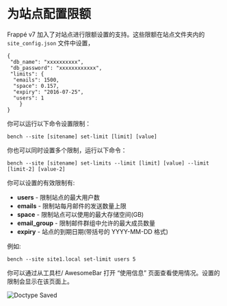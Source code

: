 <!-- add-breadcrumbs -->
# 为站点配置限额

Frappé v7 加入了对站点进行限额设置的支持。这些限额在站点文件夹内的 `site_config.json` 文件中设置，

	{
	 "db_name": "xxxxxxxxxx",
	 "db_password": "xxxxxxxxxxxx",
	 "limits": {
	  "emails": 1500,
	  "space": 0.157,
	  "expiry": "2016-07-25",
	  "users": 1
		}
	}

你可以运行以下命令设置限制：

	bench --site [sitename] set-limit [limit] [value]

你也可以同时设置多个限制，运行以下命令：
	
	bench --site [sitename] set-limits --limit [limit] [value] --limit [limit-2] [value-2]

 你可以设置的有效限制有: 

- **users** - 限制站点的最大用户数
- **emails** - 限制站每月邮件的发送数量上限
- **space** - 限制站点可以使用的最大存储空间(GB)
- **email_group** - 限制邮件群组中允许的最大成员数量
- **expiry** - 站点的到期日期(带括号的 YYYY-MM-DD 格式)

例如:

	bench --site site1.local set-limit users 5

你可以通过从工具栏/ AwesomeBar 打开 “使用信息” 页面查看使用情况。设置的限制会显示在该页面上。

<img class="screenshot" alt="Doctype Saved" src="/docs/assets/img/usage_info.png">
